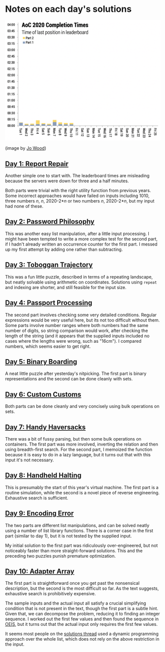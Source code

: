 # Notes on each day's solutions

![Completion times 2020](https://raw.githubusercontent.com/jwoLondon/adventOfCode/master/images/completionTimes2020.png)

(image by [Jo Wood](https://github.com/jwoLondon))

## [Day 1: Report Repair](https://adventofcode.com/2020/day/1)

Another simple one to start with.  The leaderboard times are misleading
because the servers were down for three and a half minutes.

Both parts were trivial with the right utility function from previous
years.  Some incorrect approaches would have failed on inputs including
1010, three numbers _n_, _n_, 2020-2*_n_ or two numbers _n_, 2020-2*_n_,
but my input had none of these.

## [Day 2: Password Philosophy](https://adventofcode.com/2020/day/2)

This was another easy list manipulation, after a little input processing.
I might have been tempted to write a more complex test for the second part,
if I hadn't already written an occurrence counter for the first part.
I messed up my first attempt by adding one rather than subtracting.

## [Day 3: Toboggan Trajectory](https://adventofcode.com/2020/day/3)

This was a fun little puzzle, described in terms of a repeating landscape,
but neatly solvable using arithmetic on coordinates.  Solutions using
`repeat` and indexing are shorter, and still feasible for the input size.

## [Day 4: Passport Processing](https://adventofcode.com/2020/day/4)

The second part involves checking some very detailed conditions.
Regular expressions would be very useful here, but its not too difficult
without them.  Some parts involve number ranges where both numbers
had the same number of digits, so string comparison would work, after
checking the length of the string (and it appears that the supplied
inputs included no cases where the lengths were wrong, such as "16cm").
I compared numbers, which seems easier to get right.

## [Day 5: Binary Boarding](https://adventofcode.com/2020/day/5)

A neat little puzzle after yesterday's nitpicking.  The first part is
binary representations and the second can be done cleanly with sets.

## [Day 6: Custom Customs](https://adventofcode.com/2020/day/6)

Both parts can be done cleanly and very concisely using bulk operations
on sets.

## [Day 7: Handy Haversacks](https://adventofcode.com/2020/day/7)

There was a bit of fussy parsing, but then some bulk operations on
containers.  The first part was more involved, inverting the relation
and then using breadth-first search.  For the second part, I memoized
the function because it is easy to do in a lazy language, but it turns
out that with this input it's not necessary.

## [Day 8: Handheld Halting](https://adventofcode.com/2020/day/8)

This is presumably the start of this year's virtual machine.  The first
part is a routine simulation, while the second is a novel piece of reverse
engineering.  Exhaustive search is sufficient.

## [Day 9: Encoding Error](https://adventofcode.com/2020/day/9)

The two parts are different list manipulations, and can be solved neatly
using a number of list library functions.  There is a corner case in the
first part (similar to day 1), but it is not tested by the supplied input.

My initial solution to the first part was ridiculously over-engineered,
but not noticeably faster than more straight-forward solutions.
This and the preceding two puzzles punish premature optimization.

## [Day 10: Adapter Array](https://adventofcode.com/2020/day/10)

The first part is straightforward once you get past the nonsensical
description, but the second is the most difficult so far.  As the text
suggests, exhaustive search is prohibitively expensive.

The sample inputs and the actual input all satisfy a crucial simplifying
condition that is not present in the text, though the first part is a
subtle hint.  Given that, we can decompose the problem, reducing it to
finding an integer sequence.  I worked out the first few values and then
found the sequence in [OEIS](https://oeis.org/), but it turns out that
the actual input only requires the first few values.

It seems most people on the [solutions thread](https://www.reddit.com/r/adventofcode/comments/ka8z8x/2020_day_10_solutions/)
used a dynamic programming approach over the whole list, which does not
rely on the above restriction in the input.
